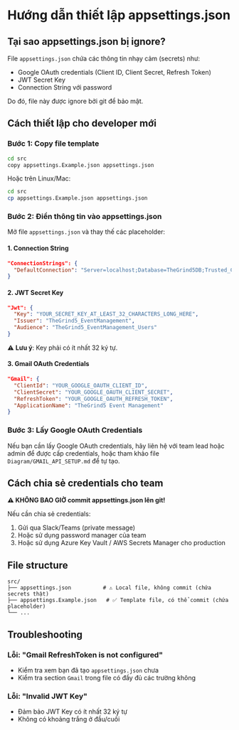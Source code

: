 # Hướng dẫn thiết lập appsettings.json

## Tại sao appsettings.json bị ignore?

File `appsettings.json` chứa các thông tin nhạy cảm (secrets) như:
- Google OAuth credentials (Client ID, Client Secret, Refresh Token)
- JWT Secret Key
- Connection String với password

Do đó, file này được ignore bởi git để bảo mật.

## Cách thiết lập cho developer mới

### Bước 1: Copy file template
```bash
cd src
copy appsettings.Example.json appsettings.json
```

Hoặc trên Linux/Mac:
```bash
cd src
cp appsettings.Example.json appsettings.json
```

### Bước 2: Điền thông tin vào appsettings.json

Mở file `appsettings.json` và thay thế các placeholder:

#### 1. Connection String
```json
"ConnectionStrings": {
  "DefaultConnection": "Server=localhost;Database=TheGrind5DB;Trusted_Connection=true;TrustServerCertificate=true;MultipleActiveResultSets=true"
}
```

#### 2. JWT Secret Key
```json
"Jwt": {
  "Key": "YOUR_SECRET_KEY_AT_LEAST_32_CHARACTERS_LONG_HERE",
  "Issuer": "TheGrind5_EventManagement",
  "Audience": "TheGrind5_EventManagement_Users"
}
```
⚠️ **Lưu ý**: Key phải có ít nhất 32 ký tự.

#### 3. Gmail OAuth Credentials
```json
"Gmail": {
  "ClientId": "YOUR_GOOGLE_OAUTH_CLIENT_ID",
  "ClientSecret": "YOUR_GOOGLE_OAUTH_CLIENT_SECRET",
  "RefreshToken": "YOUR_GOOGLE_OAUTH_REFRESH_TOKEN",
  "ApplicationName": "TheGrind5 Event Management"
}
```

### Bước 3: Lấy Google OAuth Credentials

Nếu bạn cần lấy Google OAuth credentials, hãy liên hệ với team lead hoặc admin để được cấp credentials, hoặc tham khảo file `Diagram/GMAIL_API_SETUP.md` để tự tạo.

## Cách chia sẻ credentials cho team

**⚠️ KHÔNG BAO GIỜ commit appsettings.json lên git!**

Nếu cần chia sẻ credentials:
1. Gửi qua Slack/Teams (private message)
2. Hoặc sử dụng password manager của team
3. Hoặc sử dụng Azure Key Vault / AWS Secrets Manager cho production

## File structure

```
src/
├── appsettings.json          # ⚠️ Local file, không commit (chứa secrets thật)
├── appsettings.Example.json   # ✅ Template file, có thể commit (chứa placeholder)
└── ...
```

## Troubleshooting

### Lỗi: "Gmail RefreshToken is not configured"
- Kiểm tra xem bạn đã tạo `appsettings.json` chưa
- Kiểm tra section `Gmail` trong file có đầy đủ các trường không

### Lỗi: "Invalid JWT Key"
- Đảm bảo JWT Key có ít nhất 32 ký tự
- Không có khoảng trắng ở đầu/cuối

